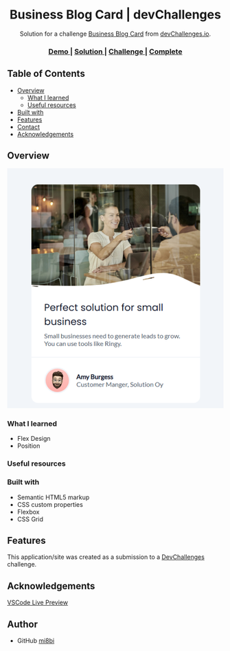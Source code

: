 <!-- Please update value in the {}  -->

<h1 align="center">Business Blog Card | devChallenges</h1>

<div align="center">
   Solution for a challenge <a href="https://devchallenges.io/challenge/business-blog-card" target="_blank">Business Blog Card</a> from <a href="http://devchallenges.io" target="_blank">devChallenges.io</a>.
</div>

<div align="center">
  <h3>
    <a href="https://business-blog-card-ten.vercel.app/">
      Demo
    </a>
    <span> | </span>
    <a href="https://devchallenges.io/solution/46149">
      Solution
    </a>
    <span> | </span>
    <a href="https://devchallenges.io/challenge/business-blog-card">
      Challenge
    </a>
    <span> | </span>
    <a href="https://devchallenges.io/solution/46149/submit/complete">
      Complete
    </a>
  </h3>
</div>

<!-- TABLE OF CONTENTS -->

## Table of Contents

- [Overview](#overview)
  - [What I learned](#what-i-learned)
  - [Useful resources](#useful-resources)
- [Built with](#built-with)
- [Features](#features)
- [Contact](#contact)
- [Acknowledgements](#acknowledgements)

<!-- OVERVIEW -->

## Overview

![screenshot](./screenshots/screenshot1.png)

### What I learned

 - Flex Design
 - Position

### Useful resources

<!--
- [Example resource 1](https://www.example.com) - This helped me for XYZ reason. I really liked this pattern and will use it going forward.
- [Example resource 2](https://www.example.com) - This is an amazing article which helped me finally understand XYZ. I'd recommend it to anyone still learning this concept.
-->

### Built with

<!-- This section should list any major frameworks that you built your project using. Here are a few examples.-->

- Semantic HTML5 markup
- CSS custom properties
- Flexbox
- CSS Grid

## Features

<!-- List the features of your application or follow the template. Don't share the figma file here :) -->

This application/site was created as a submission to a [DevChallenges](https://devchallenges.io/challenges-dashboard) challenge.

## Acknowledgements

[VSCode Live Preview](https://marketplace.visualstudio.com/items?itemName=searKing.preview-vscode)

## Author

- GitHub [mi8bi](https://github.com/mi8bi)
